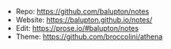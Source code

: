 - Repo: https://github.com/balupton/notes
- Website: https://balupton.github.io/notes/
- Edit: https://prose.io/#balupton/notes
- Theme: https://github.com/broccolini/athena
